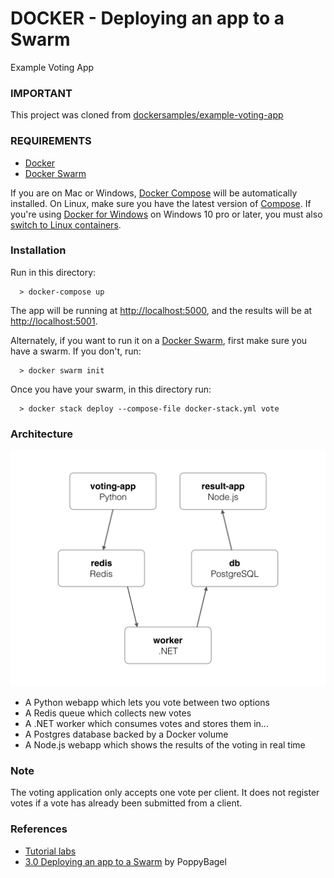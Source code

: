 # DOCKER - Deploying an app to a Swarm

Example Voting App

### IMPORTANT

This project was cloned from [dockersamples/example-voting-app](
https://github.com/dockersamples/example-voting-app)

### REQUIREMENTS
* [Docker](https://www.docker.com/products/overview) 
* [Docker Swarm](https://docs.docker.com/engine/swarm/)

If you are on Mac or Windows, [Docker Compose](https://docs.docker.com/compose) will be automatically installed. On Linux, make sure you have the latest version of [Compose](https://docs.docker.com/compose/install/). If you're using [Docker for Windows](https://docs.docker.com/docker-for-windows/) on Windows 10 pro or later, you must also [switch to Linux containers](https://docs.docker.com/docker-for-windows/#switch-between-windows-and-linux-containers).

### Installation

Run in this directory:
```
  > docker-compose up
```
The app will be running at [http://localhost:5000](http://localhost:5000), and the results will be at [http://localhost:5001](http://localhost:5001).

Alternately, if you want to run it on a [Docker Swarm](https://docs.docker.com/engine/swarm/), first make sure you have a swarm. If you don't, run:
```
  > docker swarm init
```
Once you have your swarm, in this directory run:
```
  > docker stack deploy --compose-file docker-stack.yml vote
```

### Architecture

![Architecture diagram](architecture.png)

* A Python webapp which lets you vote between two options
* A Redis queue which collects new votes
* A .NET worker which consumes votes and stores them in…
* A Postgres database backed by a Docker volume
* A Node.js webapp which shows the results of the voting in real time


### Note

The voting application only accepts one vote per client. It does not register votes if a vote has already been submitted from a client.

### References 
* [Tutorial labs](https://docs.docker.com/samples/)
* [3.0 Deploying an app to a Swarm](https://github.com/docker/labs/blob/master/beginner/chapters/votingapp.md) by PoppyBagel